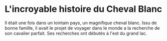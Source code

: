 # L'incroyable histoire du Cheval Blanc



Il était une fois dans un lointain pays, un magnifique cheval blanc. 
Issu de bonne famille, il avait le projet de voyager dans le monde a la recherche de son cavalier parfait. 
Ses recherches ont débutés à l'est du grand lac.